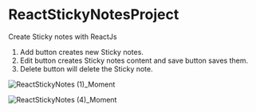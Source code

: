 # ReactStickyNotesProject
Create Sticky notes with ReactJs

<!-- <video src="https://user-images.githubusercontent.com/48310000/108774541-5e239f80-7592-11eb-95c5-54e1da902e15.mp4" width="320" height="200" controls preload></video> -->

1. Add button creates new Sticky notes.
2. Edit button creates Sticky notes content and save button saves them.
3. Delete button will delete the Sticky note. 


![ReactStickyNotes (1)_Moment](https://user-images.githubusercontent.com/48310000/108776156-94fab500-7594-11eb-8287-fb90ca2a87b6.jpg)

![ReactStickyNotes (4)_Moment](https://user-images.githubusercontent.com/48310000/108776163-975d0f00-7594-11eb-84bb-e5bfa357fb9d.jpg) 
